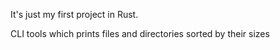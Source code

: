 It's just my first project in Rust. 

CLI tools which prints files and directories sorted by their sizes
